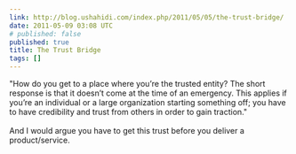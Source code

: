 ```yaml
---
link: http://blog.ushahidi.com/index.php/2011/05/05/the-trust-bridge/
date: 2011-05-09 03:08 UTC
# published: false
published: true
title: The Trust Bridge
tags: []
---
```


"How do you get to a place where you’re the trusted entity? The short response is that it doesn’t come at the time of an emergency. This applies if you’re an individual or a large organization starting something off; you have to have credibility and trust from others in order to gain traction."<br><br>And I would argue you have to get this trust before you deliver a product/service.
